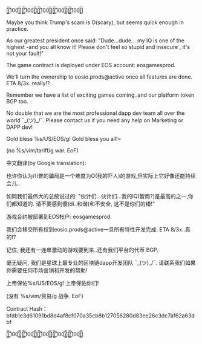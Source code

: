 [̲̅$̲̅(̲̅100̲̅)̲̅$̲̅][̲̅$̲̅(̲̅100̲̅)̲̅$̲̅][̲̅$̲̅(̲̅100̲̅)̲̅$̲̅][̲̅$̲̅(̲̅100̲̅)̲̅$̲̅][̲̅$̲̅(̲̅100̲̅)̲̅$̲̅]

Maybe you think Trump's scam is O(scary), but seems quick enough in practice.

As our greatest president once said: "Dude...dude... my IQ is one of the highest -and you all know it!
Please don't feel so stupid and insecure , it's not your fault!"

The game contract is deployed under EOS account: eosgamesprod.

We'll turn the ownership to eosio.prods@active once all features are done. ETA 8/3x..really!?

Remember we have a list of exciting games coming..and our platform token BGP too.

No double that we are the most professional dapp dev team all over the world ¯\_(ツ)_/¯. Please contact us
if you need any help on Marketing or DAPP dev!

Gold bless %s/US/EOS/g! Gold bless you all!~

(no %s/vim/tariff/g war. EoF)




中文翻译(by Google translation):

也许你认为川普的骗局是一个难度为O(我的吓人)的游戏,但实际上它好像还能持续会儿..

如同我们最伟大的总统说过的: "伙计们...伙计们...我的IQ(智商?)是最高的之一,你们都知道的. 请不要感到傻(di..和谐)和不安全,
这不是你们的错!"

游戏合约被部署到EOS帐户: eosgamesprod.

我们会移交所有权到eosio.prods@active一旦所有特性开发完成. ETA 8/3x..真的!?

记住, 我还有一连串激动的游戏要到来..还有我们平台的代币 BGP.

毫无疑问, 我们是星球上最专业的区块链dapp开发团队 ¯\_(ツ)_/¯. 请联系我们如果你需要任何市场营销和开发的帮助!

上帝保佑%s/US/EOS/g! 上帝保佑你们!

(没有 %s/vim/贸易/g 战争. EoF)

Contract Hash：bfdb1e3d61091bd8d4af8cf070a35cb8b127056280d83ee26c3dc7af62a63dbf

[̲̅$̲̅(̲̅100̲̅)̲̅$̲̅][̲̅$̲̅(̲̅100̲̅)̲̅$̲̅][̲̅$̲̅(̲̅100̲̅)̲̅$̲̅][̲̅$̲̅(̲̅100̲̅)̲̅$̲̅][̲̅$̲̅(̲̅100̲̅)̲̅$̲̅]

